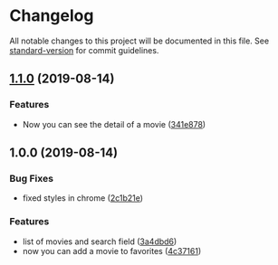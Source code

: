 # Changelog

All notable changes to this project will be documented in this file. See [standard-version](https://github.com/conventional-changelog/standard-version) for commit guidelines.

## [1.1.0](https://github.com/juandav/parrolabs-challenge/compare/v1.0.0...v1.1.0) (2019-08-14)


### Features

* Now you can see the detail of a movie ([341e878](https://github.com/juandav/parrolabs-challenge/commit/341e878))

## 1.0.0 (2019-08-14)


### Bug Fixes

* fixed styles in chrome ([2c1b21e](https://github.com/juandav/parrolabs-challenge/commit/2c1b21e))


### Features

* list of movies and search field ([3a4dbd6](https://github.com/juandav/parrolabs-challenge/commit/3a4dbd6))
* now you can add a movie to favorites ([4c37161](https://github.com/juandav/parrolabs-challenge/commit/4c37161))
